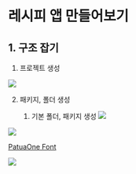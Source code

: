 
# 레시피 앱 만들어보기

## 1. 구조 잡기

1. 프로젝트 생성

![](https://i.imgur.com/4yegJAP.png)


2. 패키지, 폴더 생성

	1. 기본 폴더, 패키지 생성
		![](https://i.imgur.com/FZqQsml.png)


![](https://i.imgur.com/hVD7oFj.png)


[PatuaOne Font](https://fonts.google.com/specimen/Patua+One)


![](https://i.imgur.com/OUGYF4M.png)


